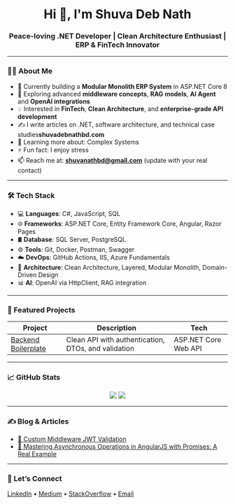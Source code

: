 <h1 align="center">Hi 👋, I'm Shuva Deb Nath</h1>
<h3 align="center">Peace-loving .NET Developer | Clean Architecture Enthusiast | ERP & FinTech Innovator</h3>

---

### 👨‍💻 About Me

- 🔭 Currently building a **Modular Monolith ERP System** in ASP.NET Core 8  
- 🌱 Exploring advanced **middleware concepts**, **RAG models**, **AI Agent** and **OpenAI integrations**  
- 💡 Interested in **FinTech**, **Clean Architecture**, and **enterprise-grade API development**  
- ✍️ I write articles on .NET, software architecture, and technical case studies**shuvadebnathbd.com**
- 🌱 Learning more about: Complex Systems
- ⚡ Fun fact: I enjoy stress
- 📫 Reach me at: **shuvanathbd@gmail.com** (update with your real contact)

---

### 🛠️ Tech Stack

- 💻 **Languages**: C#, JavaScript, SQL  
- 🌐 **Frameworks**: ASP.NET Core, Entity Framework Core, Angular, Razor Pages  
- 🛢 **Database**: SQL Server, PostgreSQL  
- ⚙️ **Tools**: Git, Docker, Postman, Swagger  
- ☁️ **DevOps**: GitHub Actions, IIS, Azure Fundamentals  
- 🧠 **Architecture**: Clean Architecture, Layered, Modular Monolith, Domain-Driven Design  
- 📊 **AI**: OpenAI via HttpClient, RAG integration

---

### 🚀 Featured Projects

| Project | Description | Tech |
|--------|-------------|------|
| [Backend Boilerplate](https://github.com/ShuvaDebNath/BackendBoilerplate) | Clean API with authentication, DTOs, and validation | ASP.NET Core Web API |

---

### 📈 GitHub Stats

<p align="center">
  <img src="https://github-readme-stats.vercel.app/api?username=shuvadn&show_icons=true&theme=default" />
  <img src="https://github-readme-stats.vercel.app/api/top-langs/?username=shuvadn&layout=compact" />
</p>

---

### ✍️ Blog & Articles

- [🔗 Custom Middleware JWT Validation](https://medium.com/@shuvadebnathbd/how-to-manually-validate-a-jwt-token-in-middleware-for-asp-net-core-3d0df72d8885)
- [🔗 Mastering Asynchronous Operations in AngularJS with Promises: A Real Example](https://medium.com/@shuvadebnathbd/mastering-asynchronous-operations-in-angularjs-with-promises-a-real-example-e964433125d3)

---

### 🤝 Let’s Connect

<p align="left">
  <a href="https://www.linkedin.com/in/shuva-deb-nath-50140a116/" target="_blank">LinkedIn</a> • 
  <a href="https://medium.com/@shuvadebnathbd" target="_blank">Medium</a> • 
  <a href="https://stackoverflow.com/users/9460987/shuva-deb-nath" target="_blank">StackOverflow</a> • 
  <a href="mailto:shuvanathbd@gmail.com.com">Email</a>
</p>
